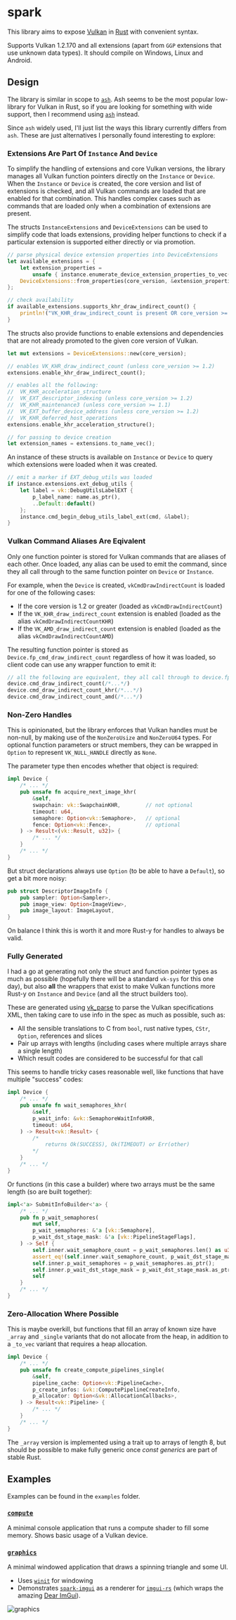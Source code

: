 # spark

This library aims to expose [Vulkan](https://www.khronos.org/registry/vulkan/) in [Rust](https://www.rust-lang.org/) with convenient syntax.

Supports Vulkan 1.2.170 and all extensions (apart from `GGP` extensions that use unknown data types).  It should compile on Windows, Linux and Android.

## Design

The library is similar in scope to [`ash`](https://github.com/MaikKlein/ash).  Ash seems to be the most popular low-library for Vulkan in Rust, so if you are looking for something with wide support, then I recommend using [`ash`](https://github.com/MaikKlein/ash) instead.

Since `ash` widely used, I'll just list the ways this library currently differs from `ash`.  These are just alternatives I personally found interesting to explore:

### Extensions Are Part Of `Instance` And `Device`

To simplify the handling of extensions and core Vulkan versions, the library manages all Vulkan function pointers directly on the `Instance` or `Device`.  When the `Instance` or `Device` is created, the core version and list of extensions is checked, and all Vulkan commands are loaded that are enabled for that combination.  This handles complex cases such as commands that are loaded only when a combination of extensions are present.

The structs `InstanceExtensions` and `DeviceExtensions` can be used to simplify code that loads extensions, providing helper functions to check if a particular extension is supported either directly or via promotion.

```rust
// parse physical device extension properties into DeviceExtensions
let available_extensions = {
    let extension_properties =
        unsafe { instance.enumerate_device_extension_properties_to_vec(physical_device, None) }.unwrap();
    DeviceExtensions::from_properties(core_version, &extension_properties)
};

// check availability
if available_extensions.supports_khr_draw_indirect_count() {
    println!("VK_KHR_draw_indirect_count is present OR core_version >= 1.2");
}
```

The structs also provide functions to enable extensions and dependencies that are not already promoted to the given core version of Vulkan.

```rust
let mut extensions = DeviceExtensions::new(core_version);

// enables VK_KHR_draw_indirect_count (unless core_version >= 1.2)
extensions.enable_khr_draw_indirect_count();

// enables all the following:
//  VK_KHR_acceleration_structure
//  VK_EXT_descriptor_indexing (unless core_version >= 1.2)
//  VK_KHR_maintenance3 (unless core_version >= 1.1)
//  VK_EXT_buffer_device_address (unless core_version >= 1.2)
//  VK_KHR_deferred_host_operations
extensions.enable_khr_acceleration_structure();

// for passing to device creation
let extension_names = extensions.to_name_vec();
```

An instance of these structs is available on `Instance` or `Device` to query which extensions were loaded when it was created.

```rust
// emit a marker if EXT_debug_utils was loaded
if instance.extensions.ext_debug_utils {
    let label = vk::DebugUtilsLabelEXT {
        p_label_name: name.as_ptr(),
        ..Default::default()
    };
    instance.cmd_begin_debug_utils_label_ext(cmd, &label);
}
```

### Vulkan Command Aliases Are Eqivalent

Only one function pointer is stored for Vulkan commands that are aliases of each other.  Once loaded, any alias can be used to emit the command, since they all call through to the same function pointer on `Device` or `Instance`.

For example, when the `Device` is created, `vkCmdDrawIndirectCount` is loaded for one of the following cases:
* If the core version is 1.2 or greater (loaded as `vkCmdDrawIndirectCount`)
* If the `VK_KHR_draw_indirect_count` extension is enabled (loaded as the alias `vkCmdDrawIndirectCountKHR`)
* If the `VK_AMD_draw_indirect_count` extension is enabled (loaded as the alias `vkCmdDrawIndirectCountAMD`)

The resulting function pointer is stored as `Device.fp_cmd_draw_indirect_count` regardless of how it was loaded, so client code can use any wrapper function to emit it:

```rust
// all the following are equivalent, they all call through to device.fp_cmd_draw_indirect_count
device.cmd_draw_indirect_count(/*...*/)
device.cmd_draw_indirect_count_khr(/*...*/)
device.cmd_draw_indirect_count_amd(/*...*/)
```

### Non-Zero Handles

This is opinionated, but the library enforces that Vulkan handles must be non-null, by making use of the `NonZeroUsize` and `NonZeroU64` types.  For optional function parameters or struct members, they can be wrapped in `Option` to represent `VK_NULL_HANDLE` directly as `None`.

The parameter type then encodes whether that object is required:

```rust
impl Device {
    /* ... */
    pub unsafe fn acquire_next_image_khr(
        &self,
        swapchain: vk::SwapchainKHR,        // not optional
        timeout: u64,
        semaphore: Option<vk::Semaphore>,   // optional
        fence: Option<vk::Fence>,           // optional
    ) -> Result<(vk::Result, u32)> {
        /* ... */
    }
    /* ... */
}
```

But struct declarations always use `Option` (to be able to have a `Default`), so get a bit more noisy:

```rust
pub struct DescriptorImageInfo {
    pub sampler: Option<Sampler>,
    pub image_view: Option<ImageView>,
    pub image_layout: ImageLayout,
}
```

On balance I think this is worth it and more Rust-y for handles to always be valid.

### Fully Generated

I had a go at generating not only the struct and function pointer types as much as possible (hopefully there will be a standard `vk-sys` for this one day), but also **all** the wrappers that exist to make Vulkan functions more Rust-y on `Instance` and `Device` (and all the struct builders too).

These are generated using [vk_parse](https://github.com/krolli/vk-parse) to parse the Vulkan specifications XML, then taking care to use info in the spec as much as possible, such as:
* All the sensible translations to C from `bool`, rust native types, `CStr`, `Option`, references and slices
* Pair up arrays with lengths (including cases where multiple arrays share a single length)
* Which result codes are considered to be successful for that call

This seems to handle tricky cases reasonable well, like functions that have multiple "success" codes:

```rust
impl Device {
    /* ... */
    pub unsafe fn wait_semaphores_khr(
        &self,
        p_wait_info: &vk::SemaphoreWaitInfoKHR,
        timeout: u64,
    ) -> Result<vk::Result> {
        /*
            returns Ok(SUCCESS), Ok(TIMEOUT) or Err(other)
        */
    }
    /* ... */
}
```

Or functions (in this case a builder) where two arrays must be the same length (so are built together):

```rust
impl<'a> SubmitInfoBuilder<'a> {
    /* ... */
    pub fn p_wait_semaphores(
        mut self,
        p_wait_semaphores: &'a [vk::Semaphore],
        p_wait_dst_stage_mask: &'a [vk::PipelineStageFlags],
    ) -> Self {
        self.inner.wait_semaphore_count = p_wait_semaphores.len() as u32;
        assert_eq!(self.inner.wait_semaphore_count, p_wait_dst_stage_mask.len() as u32);
        self.inner.p_wait_semaphores = p_wait_semaphores.as_ptr();
        self.inner.p_wait_dst_stage_mask = p_wait_dst_stage_mask.as_ptr();
        self
    }
    /* ... */
}
```

### Zero-Allocation Where Possible

This is maybe overkill, but functions that fill an array of known size have `_array` and `_single` variants that do not allocate from the heap, in addition to a `_to_vec` variant that requires a heap allocation.

```rust
impl Device {
    /* ... */
    pub unsafe fn create_compute_pipelines_single(
        &self,
        pipeline_cache: Option<vk::PipelineCache>,
        p_create_infos: &vk::ComputePipelineCreateInfo,
        p_allocator: Option<&vk::AllocationCallbacks>,
    ) -> Result<vk::Pipeline> {
        /* ... */
    }
    /* ... */
}
```

The `_array` version is implemented using a trait up to arrays of length 8, but should be possible to make fully generic once *const generics* are part of stable Rust.

## Examples

Examples can be found in the `examples` folder.

### [`compute`](https://github.com/sjb3d/spark/blob/master/examples/compute)

A minimal console application that runs a compute shader to fill some memory.  Shows basic usage of a Vulkan device.

### [`graphics`](https://github.com/sjb3d/spark/blob/master/examples/graphics)

A minimal windowed application that draws a spinning triangle and some UI.
* Uses [`winit`](https://github.com/rust-windowing/winit) for windowing
* Demonstrates [`spark-imgui`](https://github.com/sjb3d/spark/tree/master/spark-imgui) as a renderer for [`imgui-rs`](https://github.com/imgui-rs/imgui-rs) (which wraps the amazing [Dear ImGui](https://github.com/ocornut/imgui)).

![graphics](https://raw.githubusercontent.com/sjb3d/spark/master/docs/graphics.png)

